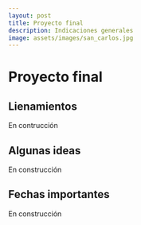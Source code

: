 ```yaml
---
layout: post
title: Proyecto final
description: Indicaciones generales
image: assets/images/san_carlos.jpg
---
```


# Proyecto final

## Lienamientos

En contrucción

## Algunas ideas

En construcción

## Fechas importantes

En construcción

